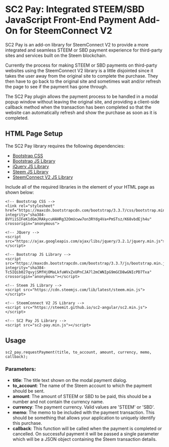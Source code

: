# SC2 Pay: Integrated STEEM/SBD JavaScript Front-End Payment Add-On for SteemConnect V2

SC2 Pay is an add-on library for SteemConnect V2 to provide a more integrated and seamless STEEM or SBD payment experience for third-party sites and services built on the Steem blockchain.

Currently the process for making STEEM or SBD payments on third-party websites using the SteemConnect V2 library is a little disjointed since it takes the user away from the original site to complete the purchase. They then have to go back to the original site and sometimes wait and/or refresh the page to see if the payment has gone through.

The SC2 Pay plugin allows the payment process to be handled in a modal popup window without leaving the original site, and providing a client-side callback method when the transaction has been completed so that the website can automatically refresh and show the purchase as soon as it is completed.

## HTML Page Setup
The SC2 Pay library requires the following dependencies:
- [Bootstrap CSS](https://getbootstrap.com/docs/3.3/getting-started/)
- [Bootstrap JS Library](https://getbootstrap.com/docs/3.3/getting-started/)
- [jQuery JS Library](https://jquery.com/)
- [Steem JS Library](https://github.com/steemit/steem-js)
- [SteemConnect V2 JS Library](https://github.com/steemit/sc2-sdk)

Include all of the required libraries in the <head> element of your HTML page as shown below:

```
<!-- Bootstrap CSS -->
<link rel="stylesheet" href="https://maxcdn.bootstrapcdn.com/bootstrap/3.3.7/css/bootstrap.min.css" integrity="sha384-BVYiiSIFeK1dGmJRAkycuHAHRg32OmUcww7on3RYdg4Va+PmSTsz/K68vbdEjh4u" crossorigin="anonymous">

<!-- JQuery -->
<script src="https://ajax.googleapis.com/ajax/libs/jquery/3.2.1/jquery.min.js"></script>

<!-- Bootstrap JS Library -->
<script src="https://maxcdn.bootstrapcdn.com/bootstrap/3.3.7/js/bootstrap.min.js" integrity="sha384-Tc5IQib027qvyjSMfHjOMaLkfuWVxZxUPnCJA7l2mCWNIpG9mGCD8wGNIcPD7Txa" crossorigin="anonymous"></script>

<!-- Steem JS Library -->
<script src="https://cdn.steemjs.com/lib/latest/steem.min.js"></script>

<!-- SteemConnect V2 JS Library -->
<script src="https://steemit.github.io/sc2-angular/sc2.min.js"></script>

<!-- SC2 Pay JS Library -->
<script src="sc2-pay.min.js"></script>
```

## Usage

```
sc2_pay.requestPayment(title, to_account, amount, currency, memo, callback);
```

### Parameters:
- **title**: The title text shown on the modal payment dialog.
- **to_account**: The name of the Steem account to which the payment should be sent.
- **amount**: The amount of STEEM or SBD to be paid, this should be a number and not contain the currency name.
- **currency**: The payment currency. Valid values are 'STEEM' or 'SBD'.
- **memo**: The memo to be included with the payment transaction. This should be something that allows your application to uniquely identify this purchase.
- **callback**: This function will be called when the payment is completed or cancelled. On successful payment it will be passed a single parameter which will be a JSON object containing the Steem transaction details.
